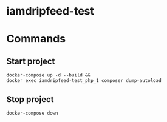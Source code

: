 # iamdripfeed-test


# Commands

## Start project

```
docker-compose up -d --build && 
docker exec iamdripfeed-test_php_1 composer dump-autoload
```

## Stop project

```
docker-compose down
```